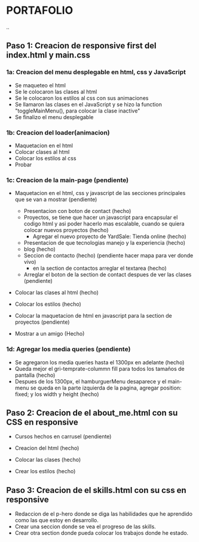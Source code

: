 # PORTAFOLIO

..

## Paso 1: Creacion de responsive first del index.html y main.css

### 1a: Creacion del menu desplegable en html, css y JavaScript

- Se maqueteo el html
- Se le colocaron las clases al html
- Se le colocaron los estilos al css con sus animaciones
- Se llamaron las clases en el JavaScript y se hizo la function "toggleMainMenu(), para colocar la clase inactive"
- Se finalizo el menu desplegable

### 1b: Creacion del loader(animacion)

- Maquetacion en el html
- Colocar clases al html
- Colocar los estilos al css
- Probar

### 1c: Creacion de la main-page (pendiente)

- Maquetacion en el html, css y javascript de las secciones principales que se van a mostrar (pendiente)
    - Presentacion con boton de contact (hecho)
    - Proyectos, se tiene que hacer un javascript para encapsular el codigo html y asi poder hacerlo mas escalable, cuando se quiera colocar nuevos proyectos (hecho)
        - Agregar el nuevo proyecto de YardSale: Tienda online (hecho)
    - Presentacion de que tecnologias manejo y la experiencia (hecho)
    - blog (hecho)
    - Seccion de contacto (hecho) (pendiente hacer mapa para ver donde vivo)
        - en la section de contactos arreglar el textarea (hecho)
    - Arreglar el boton de la section de contact despues de ver las clases (pendiente)

- Colocar las clases al html (hecho)
- Colocar los estilos (hecho)
- Colocar la maquetacion de html en javascript para la section de proyectos (pendiente)
- Mostrar a un amigo (Hecho)

### 1d: Agregar los media queries (pendiente)

- Se agregaron los media queries hasta el 1300px en adelante (hecho)
- Queda mejor el gri-temprate-colummn fill para todos los tamaños de pantalla (hecho)
- Despues de los 1300px, el hamburguerMenu desaparece y el main-menu se queda en la parte izquierda de la pagina, agregar position: fixed; y los width y height (hecho)

## Paso 2: Creacion de el about_me.html con su CSS en responsive

- Cursos hechos en carrusel (pendiente)

- Creacion del html (hecho)
- Colocar las clases (hecho)
- Crear los estilos (hecho)

## Paso 3: Creacion de el skills.html con su css en responsive

- Redaccion de el p-hero donde se diga las habilidades que he aprendido como las que estoy en desarrollo.
- Crear una seccion donde se vea el progreso de las skills.
- Crear otra section donde pueda colocar los trabajos donde he estado.